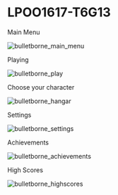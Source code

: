 # LPOO1617-T6G13

Main Menu

![bulletborne_main_menu](https://cloud.githubusercontent.com/assets/25772341/25525924/2bd058c4-2c09-11e7-96b0-4851bfcd485d.png)

Playing

![bulletborne_play](https://cloud.githubusercontent.com/assets/25772341/25525925/2bd5f90a-2c09-11e7-984c-e89e57bd231c.png)

Choose your character

![bulletborne_hangar](https://cloud.githubusercontent.com/assets/25772341/25525920/2b9fccb8-2c09-11e7-81a3-df8be0aa779b.png)

Settings

![bulletborne_settings](https://cloud.githubusercontent.com/assets/25772341/25525923/2bcf8bd8-2c09-11e7-94da-6aaabc6a8314.png)

Achievements

![bulletborne_achievements](https://cloud.githubusercontent.com/assets/25772341/25525926/2bdf5ba8-2c09-11e7-8905-81b72250a9c9.png)

High Scores

![bulletborne_highscores](https://cloud.githubusercontent.com/assets/25772341/25525922/2bbb3386-2c09-11e7-825d-32999c8e8109.png)
